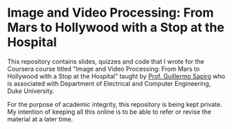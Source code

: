 
# Image and Video Processing: From Mars to Hollywood with a Stop at the Hospital

This repository contains slides, quizzes and code that I wrote for the Coursera course titled "Image and Video Processing: From Mars to Hollywood with a Stop at the Hospital" taught by [Prof. Guillermo Sapiro](https://ece.duke.edu/faculty/guillermo-sapiro) who is associated with Department of Electrical and Computer Engineering, Duke University.

For the purpose of academic integrity, this repository is being kept private. My intention of keeping all this online is to be able to refer or revise the material at a later time.
